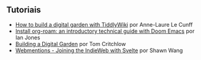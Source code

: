 ## Tutoriais

- [How to build a digital garden with TiddlyWiki](https://nesslabs.com/digital-garden-tiddlywiki) por Anne-Laure Le Cunff
- [Install org-roam: an introductory technical guide with Doom Emacs](https://www.ianjones.us/2020-05-05-doom-emacs/) por Ian Jones
- [Building a Digital Garden](https://tomcritchlow.com/2019/02/17/building-digital-garden/) por Tom Critchlow
- [Webmentions - Joining the IndieWeb with Svelte](https://www.swyx.io/writing/clientside-webmentions) por Shawn Wang

